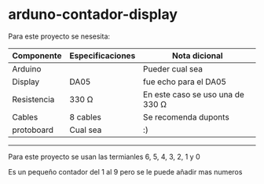# arduno-contador-display

Para este proyecto se nesesita:

| Componente  | Especificaciones | Nota dicional                    |
| ----------- | ---------------- | -------------------------------- |
| Arduino     |                  | Pueder cual sea                  |
| Display     | DA05             | fue echo para el DA05            |
| Resistencia | 330 Ω            | En este caso se uso una de 330 Ω |
| Cables      | 8 cables         | Se recomenda duponts             |
| protoboard  | Cual sea         | :)                               |

---

Para este proyecto se usan las termianles 6, 5, 4, 3, 2, 1 y 0

Es un pequeño contador del 1 al 9 pero se le puede añadir mas numeros
